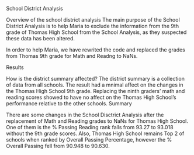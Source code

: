 School District Analysis

Overview of the school district analysis
The main purpose of the School District Analysis is to help Maria to exclude the information from the 9th grade of Thomas High School from the School Analysis, as they suspected these data has been altered.

In order to help Maria, we have rewrited the code and replaced the grades from Thomas 9th grade for Math and Readng to NaNs.

Results

How is the district summary affected? The district summary is a collection of data from all schools. The result had a mnimal affect on the changes in the Thomas High School 9th grade. Replacing the ninth graders’ math and reading scores showed to have no affect on the Thomas High School’s performance relative to the other schools.
Summary

There are some changes in the School Disctrict Analysis after the replacement of Math and Reading grades to NaNs for Thomas High School. One of them is the % Passing Reading rank falls from 93.27 to 93.018 without the 9th grade scores. Also, Thomas High School remains Top 2 of schools when ranked by Overall Passing Percentage, however the % Overall Passing fell from 90.948 to 90.630.
